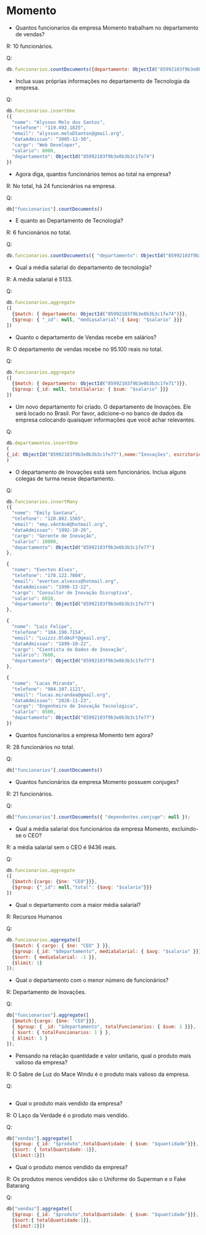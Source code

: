 # Momento 

* Quantos funcionarios da empresa Momento trabalham no departamento de vendas?

R: 10 funcionários.

Q: 
```js
db.funcionarios.countDocuments({departamento: ObjectId("85992103f9b3e0b3b3c1fe71")})
```

* Inclua suas próprias informações no departamento de Tecnologia da empresa.

Q: 
```js
db.funcionarios.insertOne
({
  "nome": "Alysson Melo dos Santos",
  "telefone": "119.492.1825",
  "email": "alysson.meloDSantos@gmail.org",
  "dataAdmissao": "2005-12-30",
  "cargo": "Web Developer",
  "salario": 8000,
  "departamento": ObjectId("85992103f9b3e0b3b3c1fe74")
})
```

* Agora diga, quantos funcionários temos ao total na empresa?

R: No total, há 24 funcionários na empresa.

Q:
```js
db["funcionarios"].countDocuments()
```

* E quanto ao Departamento de Tecnologia?

R: 6 funcionários no total.

Q:
```js
db.funcionarios.countDocuments({ "departamento": ObjectId("85992103f9b3e0b3b3c1fe74") })
```

* Qual a média salarial do departamento de tecnologia?

R: A média salarial é 5133.

Q:
```js
db.funcionarios.aggregate
([
  {$match: { departamento: ObjectId("85992103f9b3e0b3b3c1fe74")}},
  {$group: { "_id": null, "mediasalarial":{ $avg: "$salario" }}}
])
```

* Quanto o departamento de Vendas recebe em salários?

R: O departamento de vendas recebe no 95.100 reais no total.

Q:
```js
db.funcionarios.aggregate
([
  {$match: { departamento: ObjectId("85992103f9b3e0b3b3c1fe71")}},
  {$group: {_id: null, totalSalario: { $sum: "$salario" }}}
])
```

* Um novo departamento foi criado. O departamento de Inovações. Ele será locado no Brasil. Por favor, adicione-o no banco de dados da empresa colocando quaisquer informações que você achar relevantes.

Q:
```js
db.departamentos.insertOne
(
{_id: ObjectId("85992103f9b3e0b3b3c1fe77"),nome:"Inovações", escritorio: ObjectId("5f8b3f3f9b3e0b3b3c1e3e3e")}
)
```

* O departamento de Inovações está sem funcionários. Inclua alguns colegas de turma nesse departamento.

Q:
```js
db.funcionarios.insertMany
({
  "nome": "Emily Santana",
  "telefone": "120.882.1565",
  "email": "emy.sAntAnA@hotmail.org",
  "dataAdmissao": "1992-10-26",
  "cargo": "Gerente de Inovação",
  "salario": 10000,
  "departamento": ObjectId("85992103f9b3e0b3b3c1fe77")
},

{
  "nome": "Everton Alves",
  "telefone": "170.122.7804",
  "email": "everton.alvesss@hotmail.org",
  "dataAdmissao": "1998-12-22",
  "cargo": "Consultor de Inovação Disruptiva",
  "salario": 6010,
  "departamento": ObjectId("85992103f9b3e0b3b3c1fe77")
},

{
  "nome": "Luiz Felipe",
  "telefone": "104.190.7154",
  "email": "Luizzz.OldAsF*@gmail.org",
  "dataAdmissao": "1899-10-22",
  "cargo": "Cientista de Dados de Inovação",
  "salario": 7600,
  "departamento": ObjectId("85992103f9b3e0b3b3c1fe77")
},

{
  "nome": "Lucas Miranda",
  "telefone": "984.107.1121",
  "email": "lucas.mirandaa@gmail.org",
  "dataAdmissao": "2028-11-23",
  "cargo": "Engenheiro de Inovação Tecnológica",
  "salario": 8500,
  "departamento": ObjectId("85992103f9b3e0b3b3c1fe77")
})
```

* Quantos funcionarios a empresa Momento tem agora?

R: 28 funcionários no total.

Q:
```js
db["funcionarios"].countDocuments()
```

* Quantos funcionários da empresa Momento possuem conjuges?

R: 21 funcionários.

Q:
```js
db["funcionarios"].countDocuments({ "dependentes.conjuge": null });
```

* Qual a média salarial dos funcionários da empresa Momento, excluindo-se o CEO?

R: a média salarial sem o CEO é 9436 reais.

Q:
```js
db.funcionarios.aggregate
([
  {$match:{cargo: {$ne: "CEO"}}},
  {$group: {"_id": null,"total": {$avg: "$salario"}}}
])
```

* Qual o departamento com a maior média salarial?

R: Recursos Humanos

Q:
```js
db.funcionarios.aggregate([
  {$match: { cargo: { $ne: "CEO" } }},
  {$group: {_id: "$departamento", mediaSalarial: { $avg: "$salario" }}},
  {$sort: { mediaSalarial: -1 }},
  {$limit: 1}
]);
```

* Qual o departamento com o menor número de funcionários?

R: Departamento de Inovações.

Q:
```js
db["funcionarios"].aggregate([ 
  {$match:{cargo: {$ne: "CEO"}}},
  { $group: { _id: "$departamento", totalFuncionarios: { $sum: 1 }}},
  { $sort: { totalFuncionarios: 1 } }, 
  { $limit: 1 } 
]);
```

* Pensando na relação quantidade e valor unitario, qual o produto mais valioso da empresa?

R: O Sabre de Luz do Mace Windu é o produto mais valioso da empresa.

Q:
```js
```

* Qual o produto mais vendido da empresa?

R: O Laço da Verdade é o produto mais vendido.

Q:
```js
db["vendas"].aggregate([
  {$group: {_id: "$produto",totalQuantidade: { $sum: "$quantidade"}}},
  {$sort: { totalQuantidade:-1}},
  {$limit:1}])
```

* Qual o produto menos vendido da empresa?

R: Os produtos menos vendidos são o Uniforme do Superman e o Fake Batarang

Q:
```js
db["vendas"].aggregate([
  {$group: {_id: "$produto",totalQuantidade: { $sum: "$quantidade"}}},
  {$sort:{ totalQuantidade:1}},
  {$limit:2}])
```
